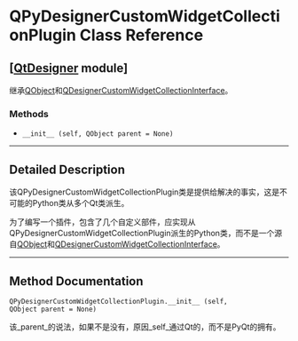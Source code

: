# QPyDesignerCustomWidgetCollectionPlugin Class Reference

## [[QtDesigner](index.htm) module]

继承[QObject](qobject.html)和[QDesignerCustomWidgetCollectionInterface](qdesignercustomwidgetcollectioninterface.html)。

### Methods

*   `__init__ (self, QObject parent = None)`

* * *

## Detailed Description

该QPyDesignerCustomWidgetCollectionPlugin类是提供给解决的事实，这是不可能的Python类从多个Qt类派生。

为了编写一个插件，包含了几个自定义部件，应实现从QPyDesignerCustomWidgetCollectionPlugin派生的Python类，而不是一个源自[QObject](qobject.html)和[QDesignerCustomWidgetCollectionInterface](qdesignercustomwidgetcollectioninterface.html)。

* * *

## Method Documentation

```
QPyDesignerCustomWidgetCollectionPlugin.__init__ (self, QObject parent = None)
```

该_parent_的说法，如果不是没有，原因_self_通过Qt的，而不是PyQt的拥有。